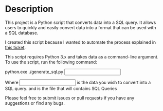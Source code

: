 # Description
This project is a Python script that converts data into a SQL query. It allows users to quickly and easily convert data into a format that can be used with a SQL database. 

I created this script because I wanted to automate the process explained in [this ticket](https://github.com/jacopotediosi/GoogleDialerMod/issues/51).

This script requires Python 3.x and takes data as a command-line argument. To use the script, run the following command:

 python.exe ./generate_sql.py <input data> <output data>

Where <input data> is the data you wish to convert into a SQL query.
and <output data> is the file that will contains SQL Queries

Please feel free to submit issues or pull requests if you have any suggestions or find any bugs.
